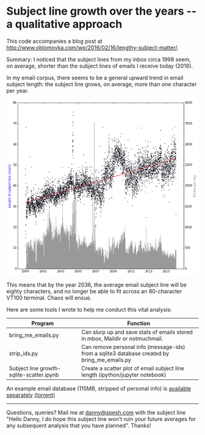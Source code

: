 
Subject line growth over the years -- a qualitative approach
============================================================

This code accompanies a blog post at <http://www.oblomovka.com/wp/2016/02/16/lengthy-subject-matter/>.

Summary:
I noticed that the subject lines from my inbox circa 1998 seem, on average,
shorter than the subject lines of emails I receive today (2016).

In my email corpus, there seems to be a general upward trend in email subject
length: the subject line grows, on average, more than one character per year.

<img src="exampleresults.png" alt="Plot showing upward trend of subject line
lengths">

This means that by the year 2036, the average email subject line will be eighty
characters, and no longer be able to fit across an 80-character VT100 terminal.
Chaos will ensue.

Here are some tools I wrote to help me conduct this vital analysis:

| Program | Function |
| --- | --- |
| bring_me_emails.py | Can slurp up and save stats of emails stored in mbox, Maildir or notmuchmail.
| strip_ids.py | Can remove personal info (message-ids) from a sqlite3 database created by bring_me_emails.py
| Subject line growth-sqlite-scatter.ipynb | Create a scatter plot of email subject line length (ipython/jupyter notebook)

An example email database (115MB, stripped of personal info) is [available
separately](https://archive.org/details/emailsubjectlinelengths) [(torrent)](https://archive.org/download/emailsubjectlinelengths/emailsubjectlinelengths_archive.torrent)

----

Questions, queries? Mail me at [danny@spesh.com](mailto:danny@spesh.com) with
the subject line "Hello Danny, I do hope this subject line won't ruin your
future averages for any subsequent analysis that you have planned". Thanks!
